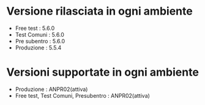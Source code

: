 # Versione rilasciata in ogni ambiente

- Free test : 5.6.0
- Test Comuni : 5.6.0
- Pre subentro : 5.6.0
- Produzione : 5.5.4


# Versioni supportate in ogni ambiente

- Produzione : ANPR02(attiva)
- Free test, Test Comuni, Presubentro : ANPR02(attiva)
